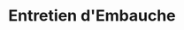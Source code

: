 ---
id: '5'
title: Entretien d'Embauche
context: Vous participez à un entretien d'embauche pour un poste de gestion de projet dans une entreprise de technologie.
difficulty: 'intermediate'
dialogues:
  - id: 'd1'
    speaker: 'Recruteur'
    language: french
    text: "Merci d'être venu aujourd'hui. Pouvez-vous commencer par vous présenter et nous parler de votre parcours professionnel?"
    translation: "Thank you for coming today. Could you start by introducing yourself and telling us about your professional background?"
    options:
      - id: 'o1'
        text: "Bien sûr! Je suis diplômé en gestion de projet et j'ai travaillé pendant cinq ans dans le secteur technologique, où j'ai dirigé plusieurs projets réussis."
        translation: "Of course! I have a degree in project management and have worked for five years in the tech sector, where I led several successful projects."
        isCorrect: true
        feedback: "Excellente introduction qui met en avant votre expérience."
      - id: 'o2'
        text: "Je suis juste quelqu'un qui cherche un emploi."
        translation: "I'm just someone looking for a job."
        isCorrect: false
        feedback: "Trop vague. Mettez en avant vos compétences et expériences."

  - id: 'd2'
    speaker: 'Vous'
    language: french
    text: "Quelles sont les compétences clés que vous recherchez pour ce poste?"
    translation: "What are the key skills you are looking for in this position?"
    options:
      - id: 'o2'
        text: "Je ne sais pas, peut-être des compétences techniques?"
        translation: "I don't know, maybe technical skills?"
        isCorrect: false
        feedback: "Trop imprécis. Montrez votre intérêt pour le poste."
      - id: 'o1'
        text: "Nous recherchons quelqu'un avec de solides compétences en communication et en leadership, ainsi qu'une expérience en gestion de projet."
        translation: "We are looking for someone with strong communication and leadership skills, as well as experience in project management."
        isCorrect: true
        feedback: "Bonne question pour clarifier les attentes du poste."

  - id: 'd3'
    speaker: 'Recruteur'
    language: french
    text: "Pouvez-vous nous donner un exemple d'un défi que vous avez rencontré dans un projet précédent et comment vous l'avez surmonté?"
    translation: "Can you give us an example of a challenge you faced in a previous project and how you overcame it?"
    options:
      - id: 'o1'
        text: "Dans un projet précédent, nous avons rencontré des retards dus à des problèmes de communication. J'ai organisé des réunions régulières pour assurer la transparence et la collaboration entre les équipes."
        translation: "In a previous project, we faced delays due to communication issues. I organized regular meetings to ensure transparency and collaboration among teams."
        isCorrect: true
        feedback: "Excellente réponse qui montre vos compétences en résolution de problèmes."
      - id: 'o2'
        text: "Parfois, les choses ne se passent pas comme prévu. C'est normal."
        translation: "Sometimes things don't go as planned. That's normal."
        isCorrect: false
        feedback: "Trop général. Fournissez des exemples concrets."

  - id: 'd4'
    speaker: 'Vous'
    language: french
    text: "Comment décririez-vous la culture d'entreprise ici?"
    translation: "How would you describe the company culture here?"
    options:
      - id: 'o2'
        text: "Je ne sais pas, je n'ai jamais travaillé ici auparavant."
        translation: "I don't know, I've never worked here before."
        isCorrect: false
        feedback: "Essayez d'en apprendre plus sur l'entreprise."
      - id: 'o1'
        text: "Nous valorisons la collaboration, l'innovation et le développement personnel au sein de notre équipe."
        translation: "We value collaboration, innovation, and personal development within our team."
        isCorrect: true
        feedback: "Bonne question qui montre votre intérêt pour l'environnement de travail."

  - id: 'd5'
    speaker: 'Recruteur'
    language: french
    text: "Avez-vous des questions pour nous avant de conclure l'entretien?"
    translation: "Do you have any questions for us before we conclude the interview?"
    options:
      - id: 'o1'
        text: "Oui, quelles sont les prochaines étapes du processus de recrutement?"
        translation: "Yes, what are the next steps in the recruitment process?"
        isCorrect: true
        feedback: "Excellente question qui montre votre intérêt pour le poste."
      - id: 'o2'
        text: "Non, tout est clair pour moi."
        translation: "No, everything is clear for me."
        isCorrect: false
        feedback: "Toujours posez des questions; cela montre votre engagement."

---